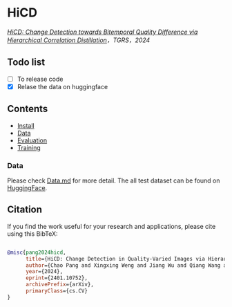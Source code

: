 # HiCD
 *[HiCD: Change Detection towards Bitemporal Quality Difference via Hierarchical Correlation Distillation](https://arxiv.org/abs/2401.10752)，TGRS，2024*


## Todo list
- [ ] To release code
- [x] Relase the data on huggingface

## Contents
- [Install](#install)
- [Data](#data)
- [Evaluation](#evaluation)
- [Training](#training)
### Data
Please check [Data.md](/Data.md) for more detail. The all test dataset can be found on [HuggingFace](https://huggingface.co/datasets/FitzPC/HiCD_TestData/tree/main).

## Citation

If you find the work useful for your research and applications, please cite using this BibTeX:
```bibtex

@misc{pang2024hicd,
      title={HiCD: Change Detection in Quality-Varied Images via Hierarchical Correlation Distillation}, 
      author={Chao Pang and Xingxing Weng and Jiang Wu and Qiang Wang and Gui-Song Xia},
      year={2024},
      eprint={2401.10752},
      archivePrefix={arXiv},
      primaryClass={cs.CV}
}
```
